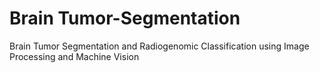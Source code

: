 # Brain Tumor-Segmentation
 Brain Tumor Segmentation and Radiogenomic Classification using Image Processing and Machine Vision

